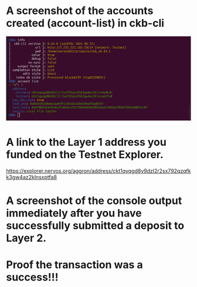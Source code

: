 # A screenshot of the accounts created (account-list) in ckb-cli

![](ckb_account.PNG)

# A link to the Layer 1 address you funded on the Testnet Explorer.

https://explorer.nervos.org/aggron/address/ckt1qyqgd8y9dzl2r2sx792qzqfkk3gw4az2klnsxptfa8

# A screenshot of the console output immediately after you have successfully submitted a deposit to Layer 2.

# Proof the transaction was a success!!!
